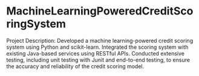 # MachineLearningPoweredCreditScoringSystem
Project Description: Developed a machine learning-powered credit scoring system using Python and scikit-learn. Integrated the scoring system with existing Java-based services using RESTful APIs. Conducted extensive testing, including unit testing with Junit and end-to-end testing, to ensure the accuracy and reliability of the credit scoring model.
